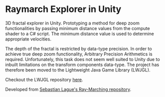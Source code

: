 # Raymarch Explorer in Unity
3D fractal explorer in Unity. Prototyping a method for deep zoom functionalities by passing minimum distance values from the compute shader to a C\# script. The minimum distance value is used to determine appropriate velocities.<br/>

The depth of the fractal is restricted by data-type precision. In order to achieve true deep zoom functionality, Arbitrary Precision Arithmetics is required. Unfortunately, this task does not seem well suited to Unity due to inbuilt limitations on the transform components data-type. The project has therefore been moved to the Lightweight Java Game Library (LWJGL).<br/>

Checkout the LWJGL repository [here](https://github.com/joebinns/raymarch-explorer-lwjgl).

Developed from [Sebastian Lague's Ray-Marching repository](https://github.com/SebLague/Ray-Marching). 
